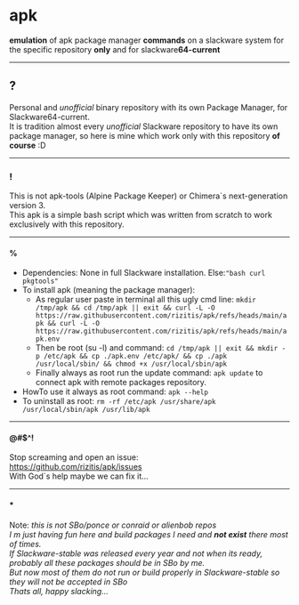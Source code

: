 # apk
**emulation** of apk package manager **commands** on a slackware system for the specific repository **only** and for slackware**64-current**

---

## ?
Personal and *unofficial* binary repository with its own Package Manager, for Slackware64-current.<br>
It is tradition almost every *unofficial* Slackware repository to have its own package manager, so here is mine which work only with this repository **of course** :D

---

### !
This is not apk-tools (Alpine Package Keeper) or  Chimera`s next-generation version 3.<br>
This apk is a simple bash script which was written from scratch to work exclusively with this repository. 

---

#### %
- Dependencies: None in full Slackware installation. Else:`"bash curl pkgtools"`
- To install apk (meaning the package manager):
  - As regular user paste in terminal all this ugly cmd line: `mkdir /tmp/apk && cd /tmp/apk || exit && curl -L -O https://raw.githubusercontent.com/rizitis/apk/refs/heads/main/apk && curl -L -O https://raw.githubusercontent.com/rizitis/apk/refs/heads/main/apk.env`
  - Then be root (su -l) and command: `cd /tmp/apk || exit && mkdir -p /etc/apk && cp ./apk.env /etc/apk/ && cp ./apk /usr/local/sbin/ && chmod +x /usr/local/sbin/apk`
  - Finally always as root run the update command: `apk update` to connect apk with remote packages repository.
- HowTo use it always as root command: `apk --help`
- To uninstall as root: `rm -rf /etc/apk /usr/share/apk /usr/local/sbin/apk /usr/lib/apk` 

---

#### @#$^!
Stop screaming and open an issue:<br>
https://github.com/rizitis/apk/issues<br>
With God`s help maybe we can fix it...

---

#### *
Note: *this is not SBo/ponce or conraid or alienbob repos<br>
I m just having fun here and build packages I need and **not exist** there most of times.<br>
If Slackware-stable was released every year and not when its ready, probably all these packages should be in SBo by me.<br>
But now most of them do not run or build properly in Slackware-stable so they will not be accepted in SBo<br>
Thats all, happy slacking...* 
